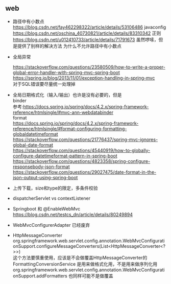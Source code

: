 
## web

- 路径中有小数点
  https://blog.csdn.net/fay462298322/article/details/53106486  javaconfig
  https://blog.csdn.net/oschina_40730821/article/details/83310342 正则
  https://blog.csdn.net/u012410733/article/details/71791673 虽然啰嗦，但是提供了别样的解决方法
  为什么不允许路径中有小数点

- 全局异常  

  https://stackoverflow.com/questions/23580509/how-to-write-a-proper-global-error-handler-with-spring-mvc-spring-boot  
  https://spring.io/blog/2013/11/01/exception-handling-in-spring-mvc  
  对于SQL错误要尽量统一处理掉  

- 全局日期格式化（输入/输出）也许是没有必要的，但是  
  binder  
  参考:https://docs.spring.io/spring/docs/4.2.x/spring-framework-reference/htmlsingle/#mvc-ann-webdatabinder  
  format  
  https://docs.spring.io/spring/docs/4.2.x/spring-framework-reference/htmlsingle/#format-configuring-formatting-globaldatetimeformat  
  https://stackoverflow.com/questions/21776437/spring-mvc-ignores-global-date-format  
  https://stackoverflow.com/questions/45440919/how-to-globally-configure-datetimeformat-pattern-in-spring-boot  
  https://stackoverflow.com/questions/4823358/spring-configure-responsebody-json-format  
  https://stackoverflow.com/questions/29027475/date-format-in-the-json-output-using-spring-boot

- 上传下载，size和type的限定，多条件校验

- dispatcherServlet vs contextListener  

- Springboot 和 @EnableWebMvc  
  https://blog.csdn.net/testcs_dn/article/details/80249894
- WebMvcConfigurerAdapter 已经废弃  

- HttpMessageConverter
  org.springframework.web.servlet.config.annotation.WebMvcConfigurationSupport.configureMessageConverters(List<HttpMessageConverter<?>>)   
  这个方法要慎重使用，应该是不会做覆盖HttpMessageConverter的
  FormattingConversionService 是用来做格式化用，不是用来做序列化用
  org.springframework.web.servlet.config.annotation.WebMvcConfigurationSupport.addFormatters 也同样可能不是做覆盖
